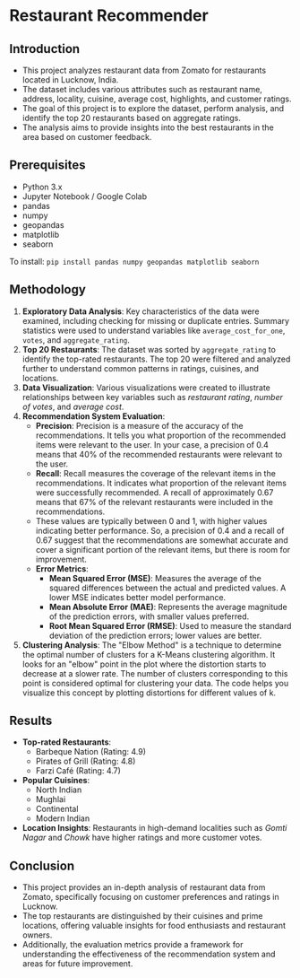 # Restaurant Recommender

## Introduction
- This project analyzes restaurant data from Zomato for restaurants located in Lucknow, India.
- The dataset includes various attributes such as restaurant name, address, locality, cuisine, average cost, highlights, and customer ratings. 
- The goal of this project is to explore the dataset, perform analysis, and identify the top 20 restaurants based on aggregate ratings. 
- The analysis aims to provide insights into the best restaurants in the area based on customer feedback.

## Prerequisites
- Python 3.x
- Jupyter Notebook / Google Colab
- pandas
- numpy
- geopandas
- matplotlib
- seaborn

To install: `pip install pandas numpy geopandas matplotlib seaborn`

## Methodology
1. **Exploratory Data Analysis**: Key characteristics of the data were examined, including checking for missing or duplicate entries. Summary statistics were used to understand variables like `average_cost_for_one`, `votes`, and `aggregate_rating`.
2. **Top 20 Restaurants**: The dataset was sorted by `aggregate_rating` to identify the top-rated restaurants. The top 20 were filtered and analyzed further to understand common patterns in ratings, cuisines, and locations.
3. **Data Visualization**: Various visualizations were created to illustrate relationships between key variables such as *restaurant rating*, *number of votes*, and *average cost*.
4. **Recommendation System Evaluation**: 
   - **Precision**: Precision is a measure of the accuracy of the recommendations. It tells you what proportion of the recommended items were relevant to the user. In your case, a precision of 0.4 means that 40% of the recommended restaurants were relevant to the user.
   - **Recall**: Recall measures the coverage of the relevant items in the recommendations. It indicates what proportion of the relevant items were successfully recommended. A recall of approximately 0.67 means that 67% of the relevant restaurants were included in the recommendations.
   - These values are typically between 0 and 1, with higher values indicating better performance. So, a precision of 0.4 and a recall of 0.67 suggest that the recommendations are somewhat accurate and cover a significant portion of the relevant items, but there is room for improvement.
   - **Error Metrics**: 
     - **Mean Squared Error (MSE)**: Measures the average of the squared differences between the actual and predicted values. A lower MSE indicates better model performance.
     - **Mean Absolute Error (MAE)**: Represents the average magnitude of the prediction errors, with smaller values preferred.
     - **Root Mean Squared Error (RMSE)**: Used to measure the standard deviation of the prediction errors; lower values are better.
5. **Clustering Analysis**: The "Elbow Method" is a technique to determine the optimal number of clusters for a K-Means clustering algorithm. It looks for an "elbow" point in the plot where the distortion starts to decrease at a slower rate. The number of clusters corresponding to this point is considered optimal for clustering your data. The code helps you visualize this concept by plotting distortions for different values of k.

## Results
- **Top-rated Restaurants**:
    - Barbeque Nation (Rating: 4.9)
    - Pirates of Grill (Rating: 4.8)
    - Farzi Café (Rating: 4.7)
- **Popular Cuisines**:
    - North Indian
    - Mughlai
    - Continental
    - Modern Indian
- **Location Insights**: Restaurants in high-demand localities such as *Gomti Nagar* and *Chowk* have higher ratings and more customer votes.

## Conclusion
- This project provides an in-depth analysis of restaurant data from Zomato, specifically focusing on customer preferences and ratings in Lucknow. 
- The top restaurants are distinguished by their cuisines and prime locations, offering valuable insights for food enthusiasts and restaurant owners. 
- Additionally, the evaluation metrics provide a framework for understanding the effectiveness of the recommendation system and areas for future improvement.
